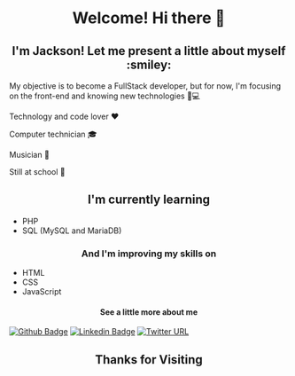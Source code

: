 <h1 align="center"> Welcome! Hi there 👋 </h1>

<h2 align="center"> I'm Jackson! Let me present a little about myself :smiley: </h2>

My objective is to become a FullStack developer, but for now, I'm focusing on the front-end and knowing new technologies :eyes::computer:

Technology and code lover :heart:

Computer technician :mortar_board:

Musician :guitar:

Still at school :school:

<h2 align="center"> I'm currently learning </h2>

* PHP
* SQL (MySQL and MariaDB)

<h3 align="center"> And I'm improving my skills on </h3>

* HTML 
* CSS
* JavaScript

<h4 align="center">See a little more about me</h4>

[![Github Badge](https://img.shields.io/badge/-Github-000?style=flat-square&logo=Github&logoColor=white&link=https://github.com/JacksonMonteiro)](https://github.com/JacksonMonteiro)
[![Linkedin Badge](https://img.shields.io/badge/-LinkedIn-blue?style=flat-square&logo=Linkedin&logoColor=white&link=https://www.linkedin.com/in/jackson-monteiro-716353199)](https://www.linkedin.com/in/jackson-monteiro-716353199)
[![Twitter URL](https://img.shields.io/twitter/url?color=Blue&label=Twitter&logo=Twitter&logoColor=White&style=flat-square&url=https%3A%2F%2Ftwitter.com%2FJacksonPaiva7)](https://www.twitter.com/JacksonPaiva7)

<h2 align="center">Thanks for Visiting </h2>
<!--
**JacksonMonteiro/JacksonMonteiro** is a ✨ _special_ ✨ repository because its `README.md` (this file) appears on your GitHub profile.

Here are some ideas to get you started:

- 🔭 I’m currently working on ...
- 🌱 I’m currently learning ...
- 👯 I’m looking to collaborate on ...
- 🤔 I’m looking for help with ...
- 💬 Ask me about ...
- 📫 How to reach me: ...
- 😄 Pronouns: ...
- ⚡ Fun fact: ...
-->
